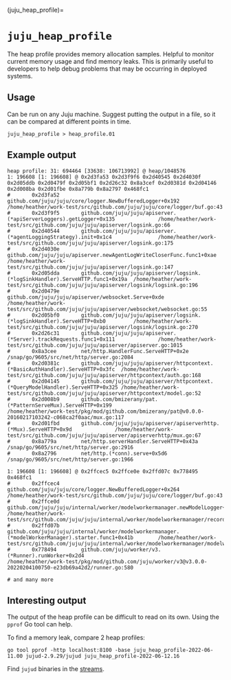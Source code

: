 (juju_heap_profile)=
# `juju_heap_profile`

The heap profile provides memory allocation samples. Helpful to monitor current memory usage and find memory leaks. This is primarily useful to developers to help debug problems that may be occurring in deployed systems.



## Usage
Can be run on any Juju machine. Suggest putting the output in a file, so it can be compared at different points in time.

```text
juju_heap_profile > heap_profile.01
```

## Example output

```text
heap profile: 31: 694464 [33638: 106713992] @ heap/1048576
1: 196608 [1: 196608] @ 0x2d3fa53 0x2d3f9f6 0x2d40545 0x2d4030f 0x2d05ddb 0x2d0479f 0x2d05bf1 0x2d26c32 0x8a3cef 0x2d0381d 0x2d04146 0x2d008ba 0x2d01fbe 0x8a779b 0x8a2797 0x468fc1
#       0x2d3fa52       github.com/juju/juju/core/logger.NewBufferedLogger+0x192                        /home/heather/work-test/src/github.com/juju/juju/core/logger/buf.go:43
#       0x2d3f9f5       github.com/juju/juju/apiserver.(*apiServerLoggers).getLogger+0x135              /home/heather/work-test/src/github.com/juju/juju/apiserver/logsink.go:66
#       0x2d40544       github.com/juju/juju/apiserver.(*agentLoggingStrategy).init+0x1c4               /home/heather/work-test/src/github.com/juju/juju/apiserver/logsink.go:175
#       0x2d4030e       github.com/juju/juju/apiserver.newAgentLogWriteCloserFunc.func1+0xae            /home/heather/work-test/src/github.com/juju/juju/apiserver/logsink.go:147
#       0x2d05dda       github.com/juju/juju/apiserver/logsink.(*logSinkHandler).ServeHTTP.func1+0x19a  /home/heather/work-test/src/github.com/juju/juju/apiserver/logsink/logsink.go:196
#       0x2d0479e       github.com/juju/juju/apiserver/websocket.Serve+0xde                             /home/heather/work-test/src/github.com/juju/juju/apiserver/websocket/websocket.go:55
#       0x2d05bf0       github.com/juju/juju/apiserver/logsink.(*logSinkHandler).ServeHTTP+0xb0         /home/heather/work-test/src/github.com/juju/juju/apiserver/logsink/logsink.go:270
#       0x2d26c31       github.com/juju/juju/apiserver.(*Server).trackRequests.func1+0x111              /home/heather/work-test/src/github.com/juju/juju/apiserver/apiserver.go:1015
#       0x8a3cee        net/http.HandlerFunc.ServeHTTP+0x2e                                             /snap/go/9605/src/net/http/server.go:2084
#       0x2d0381c       github.com/juju/juju/apiserver/httpcontext.(*BasicAuthHandler).ServeHTTP+0x3fc  /home/heather/work-test/src/github.com/juju/juju/apiserver/httpcontext/auth.go:168
#       0x2d04145       github.com/juju/juju/apiserver/httpcontext.(*QueryModelHandler).ServeHTTP+0x325 /home/heather/work-test/src/github.com/juju/juju/apiserver/httpcontext/model.go:52
#       0x2d008b9       github.com/bmizerany/pat.(*PatternServeMux).ServeHTTP+0x199                     /home/heather/work-test/pkg/mod/github.com/bmizerany/pat@v0.0.0-20160217103242-c068ca2f0aac/mux.go:117
#       0x2d01fbd       github.com/juju/juju/apiserver/apiserverhttp.(*Mux).ServeHTTP+0x9d              /home/heather/work-test/src/github.com/juju/juju/apiserver/apiserverhttp/mux.go:67
#       0x8a779a        net/http.serverHandler.ServeHTTP+0x43a                                          /snap/go/9605/src/net/http/server.go:2916
#       0x8a2796        net/http.(*conn).serve+0x5d6                                                    /snap/go/9605/src/net/http/server.go:1966

1: 196608 [1: 196608] @ 0x2ffcec5 0x2ffce0e 0x2ffd07c 0x778495 0x468fc1
#       0x2ffcec4       github.com/juju/juju/core/logger.NewBufferedLogger+0x264                                        /home/heather/work-test/src/github.com/juju/juju/core/logger/buf.go:43
#       0x2ffce0d       github.com/juju/juju/internal/worker/modelworkermanager.newModelLogger+0x1ad                             /home/heather/work-test/src/github.com/juju/juju/internal/worker/modelworkermanager/recordlogger.go:28
#       0x2ffd07b       github.com/juju/juju/internal/worker/modelworkermanager.(*modelWorkerManager).starter.func1+0x41b        /home/heather/work-test/src/github.com/juju/juju/internal/worker/modelworkermanager/modelworkermanager.go:261
#       0x778494        github.com/juju/worker/v3.(*Runner).runWorker+0x2d4                                             /home/heather/work-test/pkg/mod/github.com/juju/worker/v3@v3.0.0-20220204100750-e23db69a42d2/runner.go:580

# and many more
```

## Interesting output

The output of the heap profile can be difficult to read on its own. Using the `pprof` Go tool can help.

To find a memory leak, compare 2 heap profiles:

```text
go tool pprof -http localhost:8100 -base juju_heap_profile-2022-06-11.00 jujud-2.9.29/jujud juju_heap_profile-2022-06-12.16
```
Find `jujud` binaries in the [streams](https://streams.canonical.com/juju/tools/agent/).
